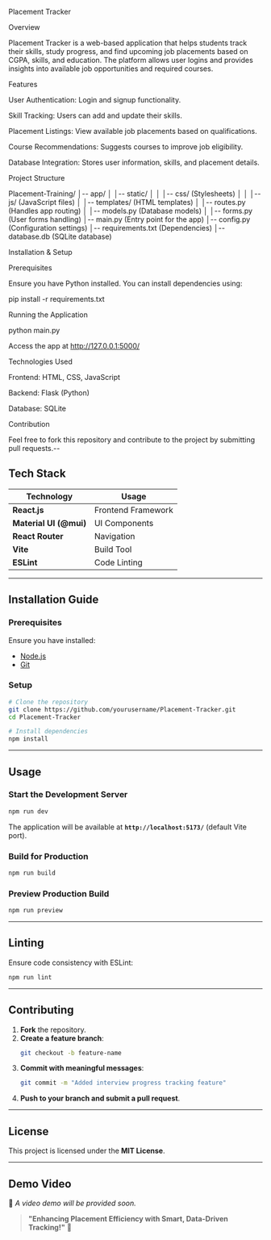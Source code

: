 Placement Tracker

Overview

Placement Tracker is a web-based application that helps students track their skills, study progress, and find upcoming job placements based on CGPA, skills, and education. The platform allows user logins and provides insights into available job opportunities and required courses.

Features

User Authentication: Login and signup functionality.

Skill Tracking: Users can add and update their skills.

Placement Listings: View available job placements based on qualifications.

Course Recommendations: Suggests courses to improve job eligibility.

Database Integration: Stores user information, skills, and placement details.

Project Structure

Placement-Training/
│-- app/
│   │-- static/
│   │   │-- css/ (Stylesheets)
│   │   │-- js/ (JavaScript files)
│   │-- templates/ (HTML templates)
│   │-- routes.py (Handles app routing)
│   │-- models.py (Database models)
│   │-- forms.py (User forms handling)
│-- main.py (Entry point for the app)
│-- config.py (Configuration settings)
│-- requirements.txt (Dependencies)
│-- database.db (SQLite database)

Installation & Setup

Prerequisites

Ensure you have Python installed. You can install dependencies using:

pip install -r requirements.txt

Running the Application

python main.py

Access the app at http://127.0.0.1:5000/

Technologies Used

Frontend: HTML, CSS, JavaScript

Backend: Flask (Python)

Database: SQLite

Contribution

Feel free to fork this repository and contribute to the project by submitting pull requests.--

## Tech Stack

| **Technology**    | **Usage** |
|------------------|------------|
| **React.js** | Frontend Framework |
| **Material UI (@mui)** | UI Components |
| **React Router** | Navigation |
| **Vite** | Build Tool |
| **ESLint** | Code Linting |

---

## Installation Guide

### Prerequisites
Ensure you have installed:

- [Node.js](https://nodejs.org/)
- [Git](https://git-scm.com/)

### Setup
```bash
# Clone the repository
git clone https://github.com/yourusername/Placement-Tracker.git  
cd Placement-Tracker  

# Install dependencies
npm install  
```

---

## Usage

### Start the Development Server
```bash
npm run dev  
```
The application will be available at **`http://localhost:5173/`** (default Vite port).

### Build for Production
```bash
npm run build  
```

### Preview Production Build
```bash
npm run preview  
```

---

## Linting
Ensure code consistency with ESLint:

```bash
npm run lint  
```

---

## Contributing

1. **Fork** the repository.  
2. **Create a feature branch**:
   ```bash
   git checkout -b feature-name
   ```
3. **Commit with meaningful messages**:
   ```bash
   git commit -m "Added interview progress tracking feature"
   ```
4. **Push to your branch and submit a pull request**.

---

## License
This project is licensed under the **MIT License**.

---

## Demo Video
🎥 _A video demo will be provided soon._

> **"Enhancing Placement Efficiency with Smart, Data-Driven Tracking!"** 🚀
